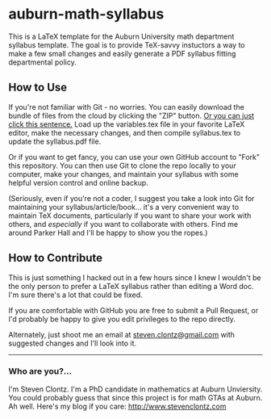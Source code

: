 # auburn-math-syllabus

This is a LaTeX template for the Auburn University math department syllabus template. The goal is to provide TeX-savvy instuctors a way to make a few small changes and easily generate a PDF syllabus fitting departmental policy.

## How to Use

If you're not familiar with Git - no worries. You can easily download the bundle of files from the cloud by clicking the "ZIP" button. [Or you can just click this sentence.](https://github.com/StevenClontz/auburn-math-syllabus/archive/master.zip) Load up the variables.tex file in your favorite LaTeX editor, make the necessary changes, and then compile syllabus.tex to update the syllabus.pdf file.

Or if you want to get fancy, you can use your own GitHub account to "Fork" this repository. You can then use Git to clone the repo locally to your computer, make your changes, and maintain your syllabus with some helpful version control and online backup. 

(Seriously, even if you're not a coder, I suggest you take a look into Git for maintaining your syllabus/article/book... it's a very convenient way to maintain TeX documents, particularly if you want to share your work with others, and *especially* if you want to collaborate with others. Find me around Parker Hall and I'll be happy to show you the ropes.)

## How to Contribute

This is just something I hacked out in a few hours since I knew I wouldn't be the only person to prefer a LaTeX syllabus rather than editing a Word doc. I'm sure there's a lot that could be fixed.

If you are comfortable with GitHub you are free to submit a Pull Request, or I'd probably be happy to give you edit privileges to the repo directly.

Alternately, just shoot me an email at <steven.clontz@gmail.com> with suggested changes and I'll look into it.

---

### Who are you?...

I'm Steven Clontz. I'm a PhD candidate in mathematics at Auburn Unviersity. You could probably guess that since this project is for math GTAs at Auburn. Ah well. Here's my blog if you care: <http://www.stevenclontz.com>
